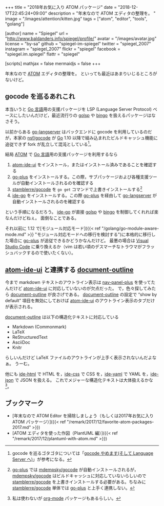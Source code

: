 +++
title = "2018年お気に入り ATOM パッケージ"
date = "2018-12-17T22:45:24+09:00"
description = "年末なので ATOM エディタの整理を。 "
image = "/images/attention/kitten.jpg"
tags = ["atom", "editor", "tools", "golang"]

[author]
  name      = "Spiegel"
  url       = "http://www.baldanders.info/spiegel/profile/"
  avatar    = "/images/avatar.jpg"
  license   = "by-sa"
  github    = "spiegel-im-spiegel"
  twitter   = "spiegel_2007"
  instagram = "spiegel_2007"
  flickr    = "spiegel"
  facebook  = "spiegel.im.spiegel"
  flattr    = "spiegel"

[scripts]
  mathjax = false
  mermaidjs = false
+++

年末なので [ATOM] エディタの整理を。
といっても最近はあまりいじるところがないけど。

## gocode を巡るあれこれ

本当いうと [Go 言語]用の支援パッケージを LSP (Language Server Protocol) ベースにしたいんだけど，最近流行りの [golsp] や [bingo] を扱えるパッケージはなさそう。

以前からある [go-langserver] はバックエンドに gocode を利用しているのだが，本家の [nsf/gocode] が [Go] 1.10 以降で組み込まれたビルドキャッシュ機能に追従できず fork が乱立して混沌としている[^gc1]。

[^gc1]: gocode を巡るゴタゴタについては「[gocode やめます(そして Language Server へ)](https://mattn.kaoriya.net/software/lang/go/20181217000056.htm)」が参考になる。

結局 [ATOM] で [Go 言語]用の支援パッケージを利用するなら

1. [atom-ide-ui] をインストール，またはインストール済みであることを確認する
2. [go-plus] をインストールする。この際，サブパッケージおよび各種支援ツールが自動インストールされるのを確認する
3. [stamblerre/gocode] を `go get` コマンドで上書きインストールする[^gp1]
4. [ide-go] をインストールする。この際 [go-plus] を経由して [go-langserver] が自動インストールされるのを確認する

[^gp1]: [go-plus] では [mdempsky/gocode] が自動インストールされるが， [mdempsky/gocode] はビルドキャッシュに対応していないらしいので [stamblerre/gocode] を上書きインストールする必要がある。ちなみに [stamblerre/gocode] 単体では [go-plus] と上手く連携しない。

という手順になるだろう。
[ide-go] が直接 [golsp] や [bingo] を制御してくれれば楽なんだけどねぇ。
面倒なことである。

それ以前に 1.12 で[モジュール対応モード]({{< ref "/golang/go-module-aware-mode.md" >}} "モジュール対応モードへの移行を検討する")に本格的に移行した場合に [go-plus] が追従できるかどうかなんだけど。
最悪の場合は [Visual Studio Code] に乗り換えるか（vim は若い頃のデスマーチなトラウマがフラッシュバックするので使いたくない）。

## [atom-ide-ui] と連携する [document-outline]

今まで markdown テキストのアウトライン表示は [nav-panel-plus] を使ってたんだけど [atom-ide-ui] に対応していないのが欠点だった。
で，色々探してみたら [document-outline] が良さげである。
[document-outline] の設定で “show by default” 項目を無効にしておけば [atom-ide-ui] のアウトライン表示のタブだけが表示される。

[document-outline] は以下の構造化テキストに対応している

- Markdown (Commonmark)
- LaTeX
- ReStructuredText
- AsciiDoc
- Knitr

らしいんだけど LaTeX ファイルのアウトラインが上手く表示されないんだよなぁ。
うーむ。

他にも [ide-html] で HTML を，[ide-css] で CSS を，[ide-yaml] で YAML を，[ide-json] で JSON を扱える。
これでメジャーな構造化テキストは大体扱えるかな[^om1]。

[^om1]: 私は使わないが [org-mode] パッケージもあるらしい。

## ブックマーク

- [年末なので ATOM Editor を掃除しましょう（もしくは2017年お気に入り ATOM パッケージ）]({{< ref "/remark/2017/12/favorite-atom-packages-2017.md" >}})
- [ATOM エディタを使った作図（PlantUML 編）]({{< ref "/remark/2017/12/plantuml-with-atom.md" >}})

[ATOM]: https://atom.io/ "Atom"
[Visual Studio Code]: https://code.visualstudio.com/ "Visual Studio Code - Code Editing. Redefined"
[Go 言語]: https://golang.org/ "The Go Programming Language"
[Go]: https://golang.org/ "The Go Programming Language"
[golsp]: https://godoc.org/golang.org/x/tools/cmd/golsp "golsp - GoDoc"
[bingo]: https://github.com/saibing/bingo "saibing/bingo: Bingo is a Go language server that speaks Language Server Protocol."
[go-langserver]: https://github.com/sourcegraph/go-langserver "sourcegraph/go-langserver: Go language server to add Go support to editors and other tools that use the Language Server Protocol (LSP)"
[nsf/gocode]: https://github.com/nsf/gocode "nsf/gocode: An autocompletion daemon for the Go programming language"
[mdempsky/gocode]: https://github.com/mdempsky/gocode "mdempsky/gocode: An autocompletion daemon for the Go programming language"
[stamblerre/gocode]: https://github.com/stamblerre/gocode "stamblerre/gocode: An autocompletion daemon for the Go programming language"
[atom-ide-ui]: https://atom.io/packages/atom-ide-ui
[go-plus]: https://atom.io/packages/go-plus
[ide-go]: https://atom.io/packages/ide-go
[nav-panel-plus]: https://atom.io/packages/nav-panel-plus
[document-outline]: https://atom.io/packages/document-outline
[ide-html]: https://atom.io/packages/ide-html
[ide-css]: https://atom.io/packages/ide-css
[ide-yaml]: https://atom.io/packages/ide-yaml
[ide-json]: https://atom.io/packages/ide-json
[org-mode]: https://atom.io/packages/org-mode

